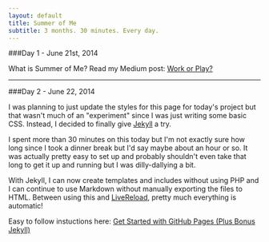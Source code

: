 ```yaml
---
layout: default
title: Summer of Me
subtitle: 3 months. 30 minutes. Every day.
---
```



###Day 1 - June 21st, 2014

What is Summer of Me?  Read my Medium post: [Work or Play?](https://medium.com/@christinatruong/work-or-play-52f9e08180a)

--- 

###Day 2 - June 22, 2014

I was planning to just update the styles for this page for today's project but that wasn't much of an "experiment" since I was just writing some basic CSS.  Instead, I decided to finally give [Jekyll](http://jekyllrb.com/) a try. 

I spent more than 30 minutes on this today but I'm not exactly sure how long since I took a dinner break but I'd say maybe about an hour or so.  It was actually pretty easy to set up and probably shouldn't even take that long to get it up and running but I was dilly-dallying a bit.

With Jekyll, I can now create templates and includes without using PHP and I can continue to use Markdown without manually exporting the files to HTML. Between using this and [LiveReload](http://livereload.com/), pretty much everything is automatic!

Easy to follow instuctions here: [Get Started with GitHub Pages (Plus Bonus Jekyll)](http://24ways.org/2013/get-started-with-github-pages/)



